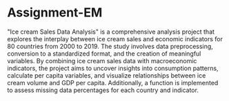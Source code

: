 # Assignment-EM

"Ice cream Sales Data Analysis" is a comprehensive analysis project that explores the interplay between ice cream sales and economic indicators for 80 countries from 2000 to 2019. The study involves data preprocessing, conversion to a standardized format, and the creation of meaningful variables. By combining ice cream sales data with macroeconomic indicators, the project aims to uncover insights into consumption patterns, calculate per capita variables, and visualize relationships between ice cream volume and GDP per capita. Additionally, a function is implemented to assess missing data percentages for each country and indicator.
